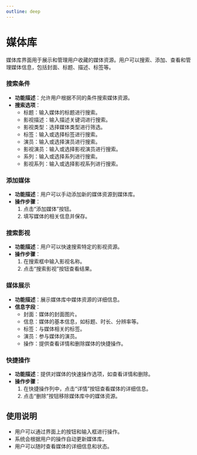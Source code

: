 ```yaml
---
outline: deep
---
```


# 媒体库

媒体库界面用于展示和管理用户收藏的媒体资源。用户可以搜索、添加、查看和管理媒体信息，包括封面、标题、描述、标签等。

<a-image style="border-radius: 12px" src="/images/usage/media-movie-001.png" />

### 搜索条件
- **功能描述**：允许用户根据不同的条件搜索媒体资源。
- **搜索选项**：
  - 标题：输入媒体的标题进行搜索。
  - 影视描述：输入描述关键词进行搜索。
  - 影视类型：选择媒体类型进行筛选。
  - 标签：输入或选择标签进行搜索。
  - 演员：输入或选择演员进行搜索。
  - 影视演员：输入或选择影视演员进行搜索。
  - 系列：输入或选择系列进行搜索。
  - 影视系列：输入或选择影视系列进行搜索。

### 添加媒体
- **功能描述**：用户可以手动添加新的媒体资源到媒体库。
- **操作步骤**：
  1. 点击“添加媒体”按钮。
  2. 填写媒体的相关信息并保存。

### 搜索影视
- **功能描述**：用户可以快速搜索特定的影视资源。
- **操作步骤**：
  1. 在搜索框中输入影视名称。
  2. 点击“搜索影视”按钮查看结果。

### 媒体展示
- **功能描述**：展示媒体库中媒体资源的详细信息。
- **信息字段**：
  - 封面：媒体的封面图片。
  - 信息：媒体的基本信息，如标题、时长、分辨率等。
  - 标签：与媒体相关的标签。
  - 演员：参与媒体的演员。
  - 操作：提供查看详情和删除媒体的快捷操作。

### 快捷操作
- **功能描述**：提供对媒体的快速操作选项，如查看详情和删除。
- **操作步骤**：
  1. 在快捷操作列中，点击“详情”按钮查看媒体的详细信息。
  2. 点击“删除”按钮移除媒体库中的媒体资源。

## 使用说明
- 用户可以通过界面上的按钮和输入框进行操作。
- 系统会根据用户的操作自动更新媒体库。
- 用户可以随时查看媒体的详细信息和状态。